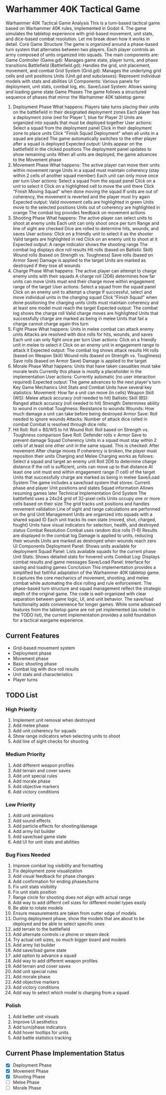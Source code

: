 # Warhammer 40K Tactical Game

Warhammer 40K Tactical Game Analysis
This is a turn-based tactical game based on Warhammer 40K rules, implemented in Godot 4. The game simulates the tabletop experience with grid-based movement, unit stats, and dice-based combat resolution. Let me break down how it works in detail.
Core Game Structure
The game is organized around a phase-based turn system that alternates between two players. Each player controls an army composed of units organized into squads. The main components are:
Game Controller (Game.gd): Manages game state, player turns, and phase transitions
Battlefield (Battlefield.gd): Handles the grid, unit placement, movement, and combat
Grid System (Grid.gd): Manages the underlying grid cells and unit positions
Units (Unit.gd and subclasses): Represent individual models with stats and abilities
UI Components: Various panels for deployment, unit stats, combat log, etc.
Save/Load System: Allows saving and loading game state
Game Phases
The game follows a structured sequence of phases that mirror the Warhammer 40K tabletop game:
1. Deployment Phase
What happens:
Players take turns placing their units on the battlefield in their designated deployment zones
Each player has a deployment zone (red for Player 1, blue for Player 2)
Units are organized into squads that must be deployed together
User actions:
Select a squad from the deployment panel
Click in their deployment zone to place units
Click "Finish Squad Deployment" when all units in a squad are placed
The game automatically switches to the other player after a squad is deployed
Expected output:
Units appear on the battlefield in the clicked positions
The deployment panel updates to show remaining units
When all units are deployed, the game advances to the Movement phase
2. Movement Phase
What happens:
The active player can move their units within movement range
Units in a squad must maintain coherency (stay within 2 cells of another squad member)
Each unit can only move once per turn
User actions:
Select a squad from the squad panel
Click on a unit to select it
Click on a highlighted cell to move the unit there
Click "Finish Moving Squad" when done moving the squad
If units are out of coherency, the movement is reverted and the player must try again
Expected output:
Valid movement cells are highlighted in green
Units move to the selected positions
Units out of coherency are highlighted in orange
The combat log provides feedback on movement actions
3. Shooting Phase
What happens:
The active player can select units to shoot at enemy units
Each unit can only shoot once per turn
Range and line of sight are checked
Dice are rolled to determine hits, wounds, and saves
User actions:
Click on a friendly unit to select it as the shooter
Valid targets are highlighted in red
Click on an enemy unit to shoot at it
Expected output:
A range indicator shows the shooting range
The combat log displays dice roll results
Hit rolls (based on Ballistic Skill)
Wound rolls (based on Strength vs. Toughness)
Save rolls (based on Armor Save)
Damage is applied to the target
Units are marked as destroyed if they lose all wounds
4. Charge Phase
What happens:
The active player can attempt to charge enemy units with their squads
A charge roll (2D6) determines how far units can move
Units must end their charge move within engagement range of the target
User actions:
Select a squad from the squad panel
Click on an enemy unit to attempt a charge
If successful, select and move individual units in the charging squad
Click "Finish Squad" when done positioning the charging units
Units must maintain coherency and at least one model must reach the target
Expected output:
The combat log shows the charge roll
Valid charge moves are highlighted
Units that successfully charge are marked as being in melee
Units that fail a charge cannot charge again this turn
5. Fight Phase
What happens:
Units in melee combat can attack enemy units
Attacks are resolved with dice rolls for hits, wounds, and saves
Each unit can only fight once per turn
User actions:
Click on a friendly unit in melee to select it
Click on an enemy unit in engagement range to attack it
Expected output:
The combat log shows attack results
Hit rolls (based on Weapon Skill)
Wound rolls (based on Strength vs. Toughness)
Save rolls (based on Armor Save)
Damage is applied to the target
6. Morale Phase
What happens:
Units that have taken casualties must take morale tests
Currently this phase is mostly a placeholder in the implementation
User actions:
Currently automatic (no user interaction required)
Expected output:
The game advances to the next player's turn
Key Game Mechanics
Unit Stats and Combat
Units have several key statistics:
Movement: How far a unit can move (in cells)
Weapon Skill (WS): Melee attack accuracy (roll needed to hit)
Ballistic Skill (BS): Ranged attack accuracy (roll needed to hit)
Strength: Determines ability to wound in combat
Toughness: Resistance to wounds
Wounds: How much damage a unit can take before being destroyed
Armor Save: Roll needed to ignore wounds
Attacks: Number of attack dice rolled in combat
Combat is resolved through dice rolls:
1. Hit Roll: Roll ≥ BS/WS to hit
Wound Roll: Roll based on Strength vs. Toughness comparison
Save Roll: Defender rolls ≥ Armor Save to prevent damage
Squad Coherency
Units in a squad must stay within 2 cells of at least one other unit in the same squad. This is checked:
After movement
After charge moves
If coherency is broken, the player must reposition their units
Charging and Melee
Charging works as follows:
Select a squad and target an enemy unit
Roll 2D6 to determine charge distance
If the roll is sufficient, units can move up to that distance
At least one unit must end within engagement range (1 cell) of the target
Units that successfully charge are marked as being in melee
Save/Load System
The game includes a save/load system that stores:
Current phase and player
Unit positions and states
Squad information
Allows resuming games later
Technical Implementation
Grid System
The battlefield uses a 24x24 grid of 32-pixel cells
Units occupy one or more cells based on their size
The grid tracks unit positions and handles movement validation
Line of sight and range calculations are performed on the grid
Unit Management
Units are organized into squads with a shared squad ID
Each unit tracks its own state (moved, shot, charged, fought)
Units have visual indicators for selection, health, and destroyed status
Combat Resolution
Combat uses random dice rolls (1-6)
Results are displayed in the combat log
Damage is applied to units, reducing their wounds
Units are marked as destroyed when wounds reach zero
UI Components
Deployment Panel: Shows units available for deployment
Squad Panel: Lists available squads for the current phase
Unit Stats: Shows detailed stats for hovered units
Combat Log: Displays combat results and game messages
Save/Load Panel: Interface for saving and loading games
Conclusion
This implementation provides a simplified but faithful adaptation of the Warhammer 40K tabletop game. It captures the core mechanics of movement, shooting, and melee combat while automating the dice rolling and rule enforcement. The phase-based turn structure and squad management reflect the strategic depth of the original game.
The code is well-organized with clear separation between game logic, UI, and unit behavior. The save/load functionality adds convenience for longer games. While some advanced features from the tabletop game are not yet implemented (as noted in the TODO list), the current implementation provides a solid foundation for a tactical wargame experience.

## Current Features
- Grid-based movement system
- Deployment phase
- Movement phase
- Basic shooting phase
- Combat log with dice roll results
- Unit stats and characteristics
- Player turns

## TODO List

### High Priority
1. Implement unit removal when destroyed
2. Add melee phase
3. Add unit coherency for squads
4. Show range indicators when selecting units to shoot
5. Add line of sight checks for shooting

### Medium Priority
1. Add different weapon profiles
2. Add terrain and cover saves
3. Add unit special rules
4. Add morale phase
5. Add objective markers
6. Add victory conditions

### Low Priority
1. Add unit animations
2. Add sound effects
3. Add particle effects for shooting/damage
4. Add army list builder
5. Add save/load game state
6. Add UI for unit stats and abilities

### Bug Fixes Needed
1. Improve combat log visibility and formatting
2. Fix deployment zone visualization
3. Add visual feedback for phase changes
4. Add confirmation for ending phases/turns
5. Fix unit stats visibility
6. Fix unit stats position
7. Range circle for shooting does not align with actual range
8. Add way to add differnt cell sizes for different model types easily
9. Be able to rotate models
10. Ensure measurements are taken from outter edge of models
11. During deployment phase, show the models that are about to be deployed and be able to select specific ones
12. add terrain to the battlefield
13. Add alternate controls i.e phone or steam deck
14. Try actual cell sizes, so much bigger board and models
15. Add army list builder
16. Add save/load game state
17. add option to advance a squad
18. Add way to add different weapon profiles
19. Add terrain and cover saves
20. Add unit special rules
21. Add morale phase
22. Add objective markers
23. Add victory conditions
24. Add way to select which model is charging from a squad

### Polish
1. Add better unit visuals
2. Improve UI aesthetics
3. Add turn/phase indicators
4. Add hover tooltips for units
5. Add battle statistics tracking


## Current Phase Implementation Status
- [x] Deployment Phase
- [x] Movement Phase
- [x] Shooting Phase
- [ ] Melee Phase
- [ ] Morale Phase 